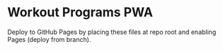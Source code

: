 # Workout Programs PWA
Deploy to GitHub Pages by placing these files at repo root and enabling Pages (deploy from branch).
